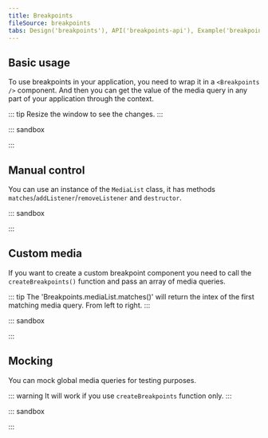 ```yaml
---
title: Breakpoints
fileSource: breakpoints
tabs: Design('breakpoints'), API('breakpoints-api'), Example('breakpoints-code'), Changelog('breakpoints-changelog')
---
```


## Basic usage

To use breakpoints in your application, you need to wrap it in a `<Breakpoints />` component.
And then you can get the value of the media query in any part of your application through the context.

::: tip
Resize the window to see the changes.
:::

::: sandbox

<script lang="tsx">
  export Demo from './examples/simple-use.tsx';
</script>

:::

## Manual control

You can use an instance of the `MediaList` class, it has methods `matches`/`addListener`/`removeListener` and `destructor`.

::: sandbox

<script lang="tsx">
  export Demo from './examples/manual-control.tsx';
</script>

:::

## Custom media

If you want to create a custom breakpoint component you need to call the `createBreakpoints()` function and pass an array of media queries.

::: tip
The 'Breakpoints.mediaList.matches()' will return the intex of the first matching media query. From left to right.
:::

::: sandbox

<script lang="tsx">
  export Demo from './examples/custom-media.tsx';
</script>

:::

## Mocking

You can mock global media queries for testing purposes.

::: warning
It will work if you use `createBreakpoints` function only.
:::

::: sandbox

<script lang="tsx">
  export Demo from './examples/mocking.tsx';
</script>

:::
